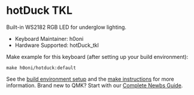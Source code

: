 # hotDuck TKL

Built-in WS2182 RGB LED for underglow lighting.

* Keyboard Maintainer: h0oni 
* Hardware Supported: hotDuck_tkl  

Make example for this keyboard (after setting up your build environment):

    make h0oni/hotduck:default

See the [build environment setup](https://docs.qmk.fm/#/getting_started_build_tools) and the [make instructions](https://docs.qmk.fm/#/getting_started_make_guide) for more information. Brand new to QMK? Start with our [Complete Newbs Guide](https://docs.qmk.fm/#/newbs).